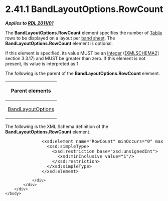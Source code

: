 <html dir="LTR" xmlns:mshelp="http://msdn.microsoft.com/mshelp" xmlns:ddue="http://ddue.schemas.microsoft.com/authoring/2003/5" xmlns:xlink="http://www.w3.org/1999/xlink" xmlns:tool="http://www.microsoft.com/tooltip">
    <head>
        <meta http-equiv="Content-Type" content="text/html; CHARSET=utf-8"></meta>
        <meta name="save" content="history"></meta>
        <title>2.41.1 BandLayoutOptions.RowCount</title>
        <xml>
            <mshelp:toctitle title="2.41.1 BandLayoutOptions.RowCount"></mshelp:toctitle>
            <mshelp:rltitle title="[MS-RDL]: BandLayoutOptions.RowCount"></mshelp:rltitle>
            <mshelp:keyword index="A" term="1267ecd8-7916-4078-a44f-eb714b28cc29"></mshelp:keyword>
            <mshelp:attr name="DCSext.ContentType" value="open specification"></mshelp:attr>
            <mshelp:attr name="AssetID" value="1267ecd8-7916-4078-a44f-eb714b28cc29"></mshelp:attr>
            <mshelp:attr name="TopicType" value="kbRef"></mshelp:attr>
            <mshelp:attr name="DCSext.Title" value="[MS-RDL]: BandLayoutOptions.RowCount" />
        </xml>
    </head>
    <body>
        <div id="header">
            <h1 class="heading">2.41.1 BandLayoutOptions.RowCount</h1>
        </div>
        <div id="mainSection">
            <div id="mainBody">
                <div id="allHistory" class="saveHistory"></div>
                <div id="sectionSection0" class="section" name="collapseableSection">
                    

<p><b><i>Applies to </i></b><a href="bf2bab1a-b608-4bcc-b718-1cc1baa9579c.md"><b><i>RDL 2011/01</i></b></a></p>

<p>The <b>BandLayoutOptions.RowCount</b> element specifies the
number of <a href="e42fb86e-799a-4202-8845-ac38831efccb.md">Tablix</a> rows
to be displayed on a layout per <a href="b2482b3f-74ab-4ca8-a9e5-c07955011743.md#gt_6c7eeeab-a086-4cb1-9fe9-781d7af793ae">band sheet</a>. The <b>BandLayoutOptions.RowCount</b>
element is optional.</p>

<p>If this element is specified, its value MUST be an <a href="176fbb59-c3e2-430c-b1bb-37fd15df813e.md">Integer</a> (<a href="https://go.microsoft.com/fwlink/?LinkId=90610">[XMLSCHEMA2]</a> section
3.3.17) and MUST be greater than zero. If this element is not present, its
value is interpreted as 1.</p>

<p>The following is the parent of the <b>BandLayoutOptions.RowCount</b>
element.</p>

<table>
 <thead>
  <tr>
   <th>
   <p>Parent elements</p>
   </th>
  </tr>
 </thead>
 <tr>
  <td>
  <p><a href="10738c86-0779-4107-997f-924a8a27c8f2.md">BandLayoutOptions</a></p>
  </td>
 </tr>
</table>

<p>The following is the XML Schema definition of the <b>BandLayoutOptions.RowCount</b>
element.</p>

<dl>
<dd>
<div><pre>         &lt;xsd:element name=&quot;RowCount&quot; minOccurs=&quot;0&quot; maxOccurs=&quot;1&quot;&gt;
           &lt;xsd:simpleType&gt;
             &lt;xsd:restriction base=&quot;xsd:unsignedInt&quot;&gt;
               &lt;xsd:minInclusive value=&quot;1&quot;/&gt;
             &lt;/xsd:restriction&gt;
           &lt;/xsd:simpleType&gt;
         &lt;/xsd:element&gt;
</pre></div>
</dd></dl>


                </div>
            </div>
        </div>
    </body>
</html>